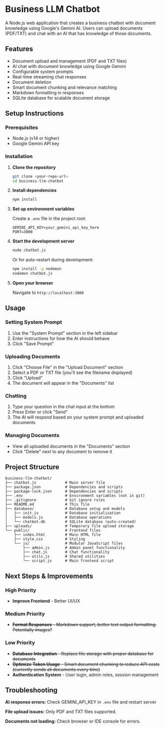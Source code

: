 # Business LLM Chatbot

A Node.js web application that creates a business chatbot with document knowledge using Google's Gemini AI. Users can upload documents (PDF/TXT) and chat with an AI that has knowledge of those documents.

## Features

- Document upload and management (PDF and TXT files)
- AI chat with document knowledge using Google Gemini
- Configurable system prompts
- Real-time streaming chat responses
- Document deletion
- Smart document chunking and relevance matching
- Markdown formatting in responses
- SQLite database for scalable document storage


## Setup Instructions

### Prerequisites

- Node.js (v14 or higher)
- Google Gemini API key

### Installation

1. **Clone the repository**
   ```bash
   git clone <your-repo-url>
   cd business-llm-chatbot
   ```

2. **Install dependencies**
   ```bash
   npm install
   ```

3. **Set up environment variables**
   
   Create a `.env` file in the project root:
   ```env
   GEMINI_API_KEY=your_gemini_api_key_here
   PORT=3000
   ```

4. **Start the development server**
   ```bash
   node chatbot.js
   ```
   Or for auto-restart during development:
   ```bash
   npm install -g nodemon
   nodemon chatbot.js   
   ```

5. **Open your browser**
   
   Navigate to `http://localhost:3000`

## Usage

### Setting System Prompt
1. Use the "System Prompt" section in the left sidebar
2. Enter instructions for how the AI should behave
3. Click "Save Prompt"

### Uploading Documents
1. Click "Choose File" in the "Upload Document" section
2. Select a PDF or TXT file (you'll see the filename displayed)
3. Click "Upload"
4. The document will appear in the "Documents" list

### Chatting
1. Type your question in the chat input at the bottom
2. Press Enter or click "Send"
3. The AI will respond based on your system prompt and uploaded documents

### Managing Documents
- View all uploaded documents in the "Documents" section
- Click "Delete" next to any document to remove it

## Project Structure

```
business-llm-chatbot/
├── chatbot.js             # Main server file
├── package.json           # Dependencies and scripts
├── package-lock.json      # Dependencies and scripts
├── .env                   # Environment variables (not in git)
├── .gitignore             # Git ignore rules
├── README.md              # This file
├── database/              # Database setup and models
│   ├── init.js            # Database initialization
│   ├── models.js          # Database operations
│   └── chatbot.db         # SQLite database (auto-created)
├── uploads/               # Temporary file upload storage
└── public/                # Frontend files
    ├── index.html         # Main HTML file
    ├── style.css          # Styling
    └── js/                # Modular JavaScript files
        ├── admin.js       # Admin panel functionality
        ├── chat.js        # Chat functionality
        ├── utils.js       # Shared utilities
        └── script.js      # Main frontend script

```

## Next Steps & Improvements

### High Priority
- **Improve Frontend** - Better UI/UX

### Medium Priority  
- ~~**Format Responses** - Markdown support, better text output formatting. Potentially images?~~

### Low Priority
- ~~**Database Integration** - Replace file storage with proper database for documents~~
- ~~**Optimize Token Usage** - Smart document chunking to reduce API costs (currently sends all documents every time)~~
- **Authentication System** - User login, admin roles, session management

## Troubleshooting

**AI response errors:** Check GEMINI_API_KEY in `.env` file and restart server

**File upload issues:** Only PDF and TXT files supported.

**Documents not loading:** Check browser or IDE console for errors.
